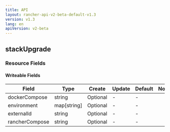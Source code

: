 ```yaml
---
title: API
layout: rancher-api-v2-beta-default-v1.3
version: v1.3
lang: en
apiVersion: v2-beta
---
```


## stackUpgrade



### Resource Fields

#### Writeable Fields

Field | Type | Create | Update | Default | Notes
---|---|---|---|---|---
dockerCompose | string | Optional | - | - | 
environment | map[string] | Optional | - | - | 
externalId | string | Optional | - | - | 
rancherCompose | string | Optional | - | - | 



<br>
